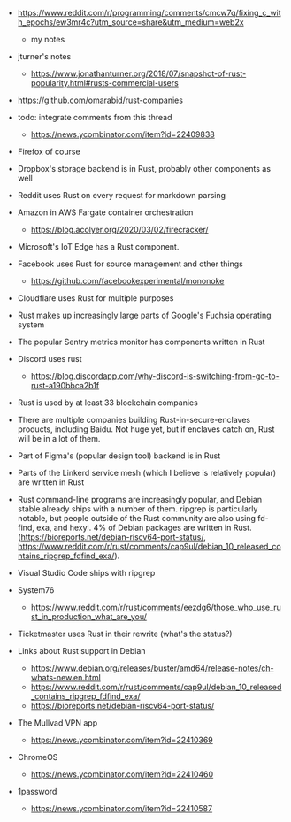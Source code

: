 - https://www.reddit.com/r/programming/comments/cmcw7q/fixing_c_with_epochs/ew3mr4c?utm_source=share&utm_medium=web2x
  - my notes

- jturner's notes
  - https://www.jonathanturner.org/2018/07/snapshot-of-rust-popularity.html#rusts-commercial-users

- https://github.com/omarabid/rust-companies

- todo: integrate comments from this thread
  - https://news.ycombinator.com/item?id=22409838

- Firefox of course

- Dropbox's storage backend is in Rust, probably other components as well

- Reddit uses Rust on every request for markdown parsing

- Amazon in AWS Fargate container orchestration
  - https://blog.acolyer.org/2020/03/02/firecracker/

- Microsoft's IoT Edge has a Rust component.

- Facebook uses Rust for source management and other things
  - https://github.com/facebookexperimental/mononoke

- Cloudflare uses Rust for multiple purposes

- Rust makes up increasingly large parts of Google's Fuchsia operating system

- The popular Sentry metrics monitor has components written in Rust

- Discord uses rust
  - https://blog.discordapp.com/why-discord-is-switching-from-go-to-rust-a190bbca2b1f

- Rust is used by at least 33 blockchain companies

- There are multiple companies building Rust-in-secure-enclaves products,
  including Baidu. Not huge yet, but if enclaves catch on, Rust will be in a lot
  of them.

- Part of Figma's (popular design tool) backend is in Rust

- Parts of the Linkerd service mesh (which I believe is relatively popular) are
  written in Rust

- Rust command-line programs are increasingly popular, and Debian stable already
  ships with a number of them. ripgrep is particularly notable, but people
  outside of the Rust community are also using fd-find, exa, and hexyl. 4% of
  Debian packages are written in Rust.
  (https://bioreports.net/debian-riscv64-port-status/,
  https://www.reddit.com/r/rust/comments/cap9ul/debian_10_released_contains_ripgrep_fdfind_exa/).

- Visual Studio Code ships with ripgrep

- System76
  - https://www.reddit.com/r/rust/comments/eezdg6/those_who_use_rust_in_production_what_are_you/

- Ticketmaster uses Rust in their rewrite (what's the status?)

- Links about Rust support in Debian
  - https://www.debian.org/releases/buster/amd64/release-notes/ch-whats-new.en.html
  - https://www.reddit.com/r/rust/comments/cap9ul/debian_10_released_contains_ripgrep_fdfind_exa/
  - https://bioreports.net/debian-riscv64-port-status/

- The Mullvad VPN app
  - https://news.ycombinator.com/item?id=22410369

- ChromeOS
  - https://news.ycombinator.com/item?id=22410460

- 1password
  - https://news.ycombinator.com/item?id=22410587